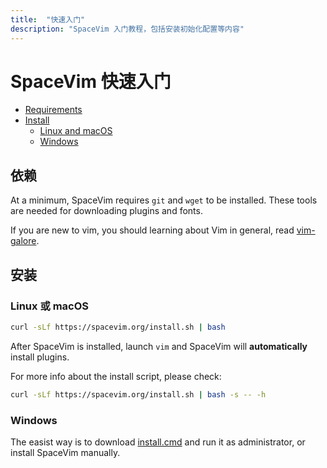 ```yaml
---
title:  "快速入门"
description: "SpaceVim 入门教程，包括安装初始化配置等内容"
---
```



# SpaceVim 快速入门

<!-- vim-markdown-toc GFM -->

- [Requirements](#requirements)
- [Install](#install)
  - [Linux and macOS](#linux-and-macos)
  - [Windows](#windows)

<!-- vim-markdown-toc -->

## 依赖

At a minimum, SpaceVim requires `git` and `wget` to be installed. These tools
are needed for downloading plugins and fonts.

If you are new to vim, you should learning about Vim in general, read
[vim-galore](https://github.com/mhinz/vim-galore).

## 安装

### Linux 或 macOS

```bash
curl -sLf https://spacevim.org/install.sh | bash
```

After SpaceVim is installed, launch `vim` and SpaceVim will **automatically** install plugins.

For more info about the install script, please check:

```bash
curl -sLf https://spacevim.org/install.sh | bash -s -- -h
```

### Windows

The easist way is to download [install.cmd](https://spacevim.org/install.cmd) and run it as administrator, or install SpaceVim manually.
